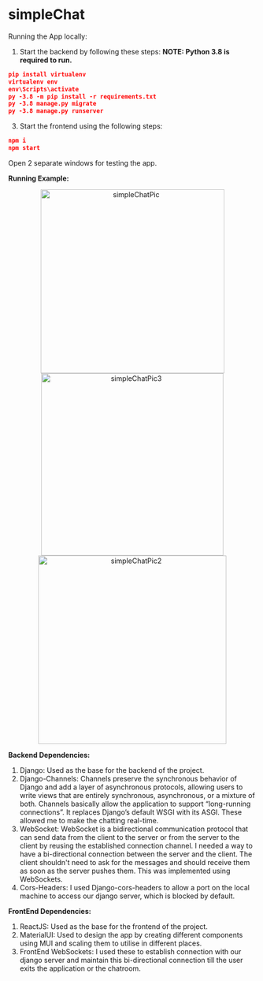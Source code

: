 # simpleChat
 
Running the App locally:

1. Start the backend by following these steps:
<b>NOTE: Python 3.8 is required to run.</b>
```json
pip install virtualenv
virtualenv env
env\Scripts\activate
py -3.8 -m pip install -r requirements.txt
py -3.8 manage.py migrate
py -3.8 manage.py runserver
```

3. Start the frontend using the following steps:
```json
npm i
npm start
```

Open 2 separate windows for testing the app.




<b>Running Example:</b>
<div align="center">


<img width="373" alt="simpleChatPic" src="https://github.com/nwadhera13/simpleChat/assets/68321799/721f845a-638f-460c-8fd8-99ca411e8b49">  

<img width="370" alt="simpleChatPic3" src="https://github.com/nwadhera13/simpleChat/assets/68321799/60094151-7011-452d-999a-41ee68c79af6">

<img width="382" alt="simpleChatPic2" src="https://github.com/nwadhera13/simpleChat/assets/68321799/ff6ccd6f-a6a9-40eb-b4dc-2692626c99c2">
</div>


<b>Backend Dependencies:</b>

1. Django: Used as the base for the backend of the project.
2. Django-Channels: Channels preserve the synchronous behavior of Django and add a layer of asynchronous protocols, allowing users to write views that are entirely synchronous, asynchronous, or a mixture of both. Channels basically allow the application to support “long-running connections”. It replaces Django’s default WSGI with its ASGI. These allowed me to make the chatting real-time.
3. WebSocket:  WebSocket is a bidirectional communication protocol that can send data from the client to the server or from the server to the client by reusing the established connection channel. I needed a way to have a bi-directional connection between the server and the client. The client shouldn't need to ask for the messages and should receive them as soon as the server pushes them. This was implemented using WebSockets.
4. Cors-Headers: I used Django-cors-headers to allow a port on the local machine to access our django server, which is blocked by default.


<b>FrontEnd Dependencies:</b>
1. ReactJS: Used as the base for the frontend of the project.
2. MaterialUI: Used to design the app by creating different components using MUI and scaling them to utilise in different places.
3. FrontEnd WebSockets: I used these to establish connection with our django server and maintain this bi-directional connection till the user exits the application or the chatroom.

